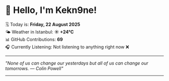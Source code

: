 # 👋 Hello, I'm Kekn9ne!

🗓️ Today is: **Friday, 22 August 2025**  
🌤️ Weather in Istanbul: **☀️   +24°C**  
📊 GitHub Contributions: **69**  
🎧 Currently Listening: Not listening to anything right now ❌

---

_"None of us can change our yesterdays but all of us can change our tomorrows. — *Colin Powell*"_

---
